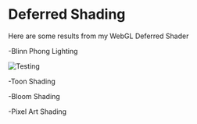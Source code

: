 # Deferred Shading

Here are some results from my WebGL Deferred Shader

-Blinn Phong Lighting

![Testing][bloom]

-Toon Shading

-Bloom Shading

-Pixel Art Shading

[bloom]:https://raw.githubusercontent.com/jeremynewlin/Project6-DeferredShader/master/bloom.png
[toon]:https://raw.githubusercontent.com/jeremynewlin/Project6-DeferredShader/master/toon.png
[diffuse]:https://raw.githubusercontent.com/jeremynewlin/Project6-DeferredShader/master/diffuse.png
[pixel]:https://raw.githubusercontent.com/jeremynewlin/Project6-DeferredShader/master/pixel.png
[bloom]:http://daringfireball.net/